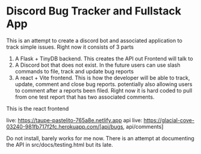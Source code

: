 # Discord Bug Tracker and Fullstack App

This is an attempt to create a discord bot and associated application to track simple issues. Right now it consists of 3 parts
1. A Flask + TinyDB backend. This creates the API out Frontend will talk to
2. A Discord bot that does not exist. In the future users can use slash commands to file, track and update bug reports
3. A react + Vite frontend. This is how the developer will be able to track, update, comment and close bug reports. potentially also allowing users to comment after a reports been filed. Right now it is hard coded to pull from one test report that has two associated comments. 


This is the react frontend

live: https://taupe-pastelito-765a8e.netlify.app
api live: https://glacial-cove-03240-981fb717f2fc.herokuapp.com/[api/bugs, api/comments]

Do not install, barely works for me now. There is an attempt at documenting the API in src/docs/testing.html but its late. 